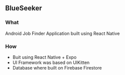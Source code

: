 ## BlueSeeker

### What
Android Job Finder Application built using React Native

### How
- Buit using React Native + Expo
- UI Framework was based on UIKitten
- Database where built on Firebase Firestore
